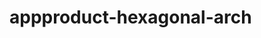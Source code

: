  # appproduct-hexagonal-arch                 
            
         
                    
   
       
       
        
      
 
 
 
